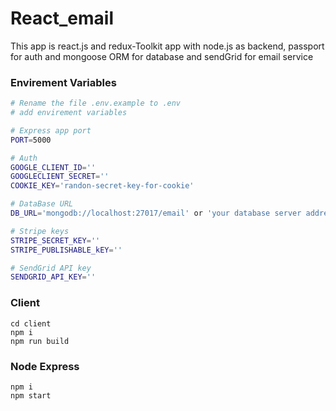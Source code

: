 # React_email

This app is react.js and redux-Toolkit app with node.js as backend, passport for auth and mongoose ORM for database and sendGrid for email service

### Envirement Variables

```bash
# Rename the file .env.example to .env
# add envirement variables

# Express app port
PORT=5000

# Auth
GOOGLE_CLIENT_ID=''
GOOGLECLIENT_SECRET=''
COOKIE_KEY='randon-secret-key-for-cookie'

# DataBase URL
DB_URL='mongodb://localhost:27017/email' or 'your database server address'

# Stripe keys
STRIPE_SECRET_KEY=''
STRIPE_PUBLISHABLE_kEY=''

# SendGrid API key
SENDGRID_API_KEY=''
```

### Client

```
cd client
npm i
npm run build
```

### Node Express

```
npm i
npm start
```

